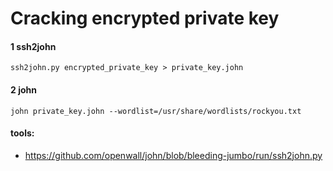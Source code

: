 # Cracking encrypted private key

#### 1 ssh2john
```
ssh2john.py encrypted_private_key > private_key.john
```
#### 2 john
```
john private_key.john --wordlist=/usr/share/wordlists/rockyou.txt
```

#### tools:
- https://github.com/openwall/john/blob/bleeding-jumbo/run/ssh2john.py
